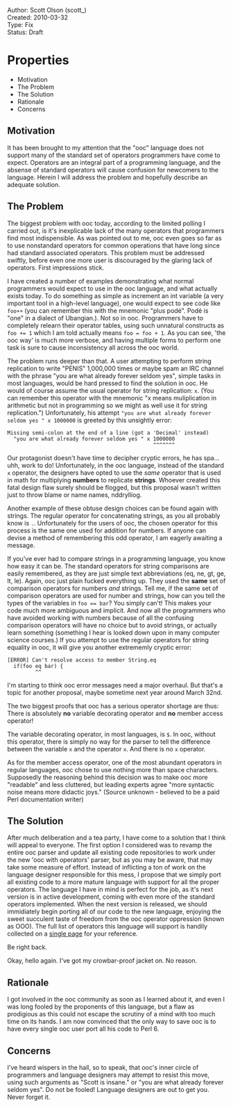 Author:  Scott Olson (scott_)  
Created: 2010-03-32  
Type:    Fix  
Status:  Draft  

Properties
==========

  + Motivation
  + The Problem
  + The Solution
  + Rationale
  + Concerns


Motivation
----------

It has been brought to my attention that the "ooc" language does not
support many of the standard set of operators programmers have come to
expect. Operators are an integral part of a programming language, and
the absense of standard operators will cause confusion for newcomers
to the language. Herein I will address the problem and hopefully
describe an adequate solution.


The Problem
-----------

The biggest problem with ooc today, according to the limited polling I
carried out, is it's inexplicable lack of the many operators that
programmers find most indispensible. As was pointed out to me, ooc
even goes so far as to use nonstandard operators for common operations
that have long since had standard associated operators. This problem
must be addressed swiftly, before even one more user is discouraged by
the glaring lack of operators. First impressions stick.

I have created a number of examples demonstrating what normal
programmers would expect to use in the ooc language, and what actually
exists today. To do something as simple as increment an int variable
(a very important tool in a high-level language), one would expect to
see code like `foo++` (you can remember this with the mnemonic "plus
podé". Podé is "one" in a dialect of Ubangian.). Not so in
ooc. Programmers have to completely relearn their operator tables,
using such unnatural constructs as `foo += 1` which I am told actually
means `foo = foo + 1`. As you can see, 'the ooc way' is much more
verbose, and having multiple forms to perform one task is sure to
cause inconsistency all across the ooc world.

The problem runs deeper than that. A user attempting to perform string
replication to write "PENIS" 1,000,000 times or maybe spam an IRC
channel with the phrase "you are what already forever seldom yes",
simple tasks in most languages, would be hard pressed to find the
solution in ooc. He would of course assume the usual operator for
string replication: `x`. (You can remember this operator with the
mnemonic "x means muliplication in arithmetic but not in programming
so we might as well use it for string replication.") Unfortunately,
his attempt `"you are what already forever seldom yes " x 1000000` is
greeted by this unsightly error:

    Missing semi-colon at the end of a line (got a 'Decimal' instead)
      "you are what already forever seldom yes " x 1000000
                                                   ^^^^^^^

Our protagonist doesn't have time to decipher cryptic errors, he has
spa... uhh, work to do! Unfortunately, in the ooc language, instead of
the standard `x` operator, the designers have opted to use the *same*
operator that is used in math for multiplying **numbers** to replicate
**strings**. Whoever created this fatal design flaw surely should be
flogged, but this proposal wasn't written just to throw blame or name
names, nddrylliog.

Another example of these obtuse design choices can be found again with
strings. The regular operator for concatenating strings, as you all
probably know is `.`. Unfortunately for the users of ooc, the chosen
operator for this process is the same one used for addition for
numbers. If anyone can devise a method of remembering this odd
operator, I am eagerly awaiting a message.

If you've ever had to compare strings in a programming language, you
know how easy it can be. The standard operators for string comparisons
are easily remembered, as they are just simple text abbreviations (eq,
ne, gt, ge, lt, le). Again, ooc just plain fucked everything up. They
used the **same** set of comparison operators for numbers *and*
strings. Tell me, if the same set of comparison operators are used for
number and strings, how can you tell the types of the variables in
`foo == bar`? You simply can't! This makes your code much more
ambiguous and implicit. And now all the programmers who have avoided
working with numbers because of all the confusing comparison operators
will have no choice but to avoid strings, or actually learn something
(something I hear is looked down upon in many computer science
courses.) If you attempt to use the regular operators for string
equality in ooc, it will give you another extrememly cryptic error:

    [ERROR] Can't resolve access to member String.eq
      if(foo eq bar) {
             ^^

I'm starting to think ooc error messages need a major overhaul. But
that's a topic for another proposal, maybe sometime next year around
March 32nd.

The two biggest proofs that ooc has a serious operator shortage are
thus: There is absolutely **no** variable decorating operator and
**no** member access operator!

The variable decorating operator, in most languages, is `$`. In ooc,
without this operator, there is simply no way for the parser to tell
the difference between the variable `x` and the operator `x`. And
there is no `x` operator.

As for the member access operator, one of the most abundant operators
in regular languages, ooc chose to use nothing more than space
characters. Supposedly the reasoning behind this decision was to make
ooc more "readable" and less cluttered, but leading experts agree
"more syntactic noise means more didactic joys." (Source unknown -
believed to be a paid Perl documentation writer)


The Solution
------------

After much deliberation and a tea party, I have come to a solution
that I think will appeal to everyone. The first option I considered
was to revamp the entire ooc parser and update all existing code
repositories to work under the new 'ooc with operators' parser, but as
you may be aware, that may take some measure of effort. Instead of
inflicting a ton of work on the language designer responsible for this
mess, I propose that we simply port all existing code to a more mature
language with support for all the proper operators. The language I
have in mind is perfect for the job, as it's next version is in active
development, coming with even more of the standard operators
implemented. When the next version is released, we should immidiately
begin porting all of our code to the new language, enjoying the sweet
succulent taste of freedom from the ooc operator oppression (known as
OOO). The full list of operators this language will support is handily
collected on a
[single page](http://glyphic.s3.amazonaws.com/ozone/mark/periodic/Periodic%20Table%20of%20the%20Operators%20A4%20300dpi.jpg)
for your reference.

Be right back.

Okay, hello again. I've got my crowbar-proof jacket on. No reason.


Rationale
---------

I got involved in the ooc community as soon as I learned about it, and
even I was long fooled by the proponents of this language, but a flaw
as prodigious as this could not escape the scrutiny of a mind with too
much time on its hands. I am now convinced that the only way to save
ooc is to have every single ooc user port all his code to Perl 6.


Concerns
--------

I've heard wispers in the hall, so to speak, that ooc's inner circle
of programmers and language designers may attempt to resist this move,
using such arguments as "Scott is insane." or "you are what already
forever seldom yes". Do not be fooled! Language designers are out to
get you. Never forget it.
